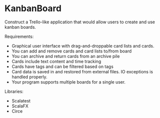 # KanbanBoard

Construct a Trello-like application that would allow users to create and use kanban boards.

Requirements:
- Graphical user interface with drag-and-droppable card lists and cards.
- You can add and remove cards and card lists to/from board
- You can archive and return cards from an archive pile
- Cards include text content and time tracking
- Cards have tags and can be filtered based on tags
- Card data is saved in and restored from external files. IO exceptions is handled properly.
- Your program supports multiple boards for a single user.

Libraries:
- Scalatest
- ScalaFX 
- Circe

